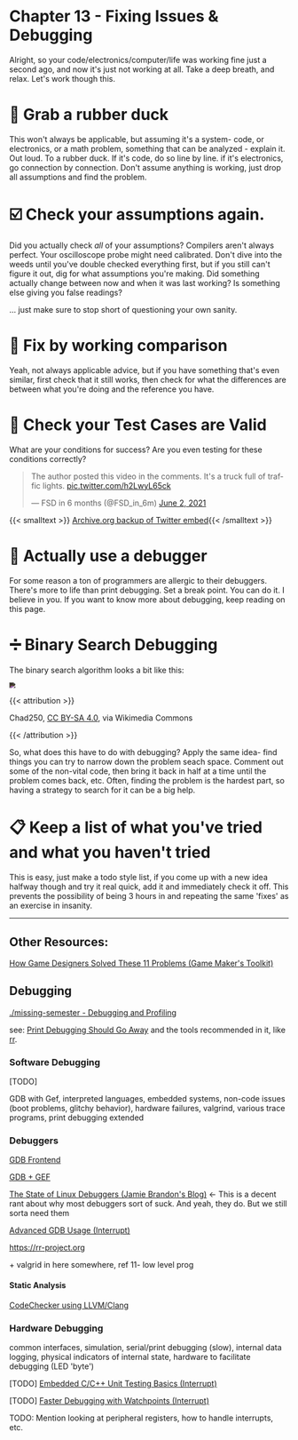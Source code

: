 # Chapter 13 - Fixing Issues & Debugging 

Alright, so your code/electronics/computer/life was working fine just a second ago, and now it's just not working at all. Take a deep breath, and relax. Let's work though this.

# 🦆 Grab a rubber duck

This won't always be applicable, but assuming it's a system- code, or electronics, or a math problem, something that can be analyzed - explain it. Out loud. To a rubber duck. If it's code, do so line by line. if it's electronics, go connection by connection. Don't assume anything is working, just drop all assumptions and find the problem.

# ☑️ Check your assumptions again.

Did you actually check *all* of your assumptions? Compilers aren't always perfect. Your oscilloscope probe might need calibrated. Don't dive into the weeds until you've double checked everything first, but if you still can't figure it out, dig for what assumptions you're making. Did something actually change between now and when it was last working? Is something else giving you false readings?

… just make sure to stop short of questioning your own sanity.

# 👀 Fix by working comparison

Yeah, not always applicable advice, but if you have something that's even similar, first check that it still works, then check for what the differences are between what you're doing and the reference you have.

# 🧪 Check your Test Cases are Valid

What are your conditions for success? Are you even testing for these conditions correctly?

<blockquote class="twitter-tweet"><p lang="en" dir="ltr">The author posted this video in the comments. It&#39;s a truck full of traffic lights. <a href="https://t.co/h2LwyL65ck">pic.twitter.com/h2LwyL65ck</a></p>&mdash; FSD in 6 months (@FSD_in_6m) <a href="https://twitter.com/FSD_in_6m/status/1400207129479352323?ref_src=twsrc%5Etfw">June 2, 2021</a></blockquote> <script async src="https://platform.twitter.com/widgets.js" charset="utf-8"></script>

{{< smalltext >}} [Archive.org backup of Twitter embed](https://web.archive.org/web/20210604001818/https://twitter.com/FSD_in_6m/status/1400207129479352323){{< /smalltext >}}

# 🐜 Actually use a debugger

For some reason a ton of programmers are allergic to their debuggers. There's more to life than print debugging. Set a break point. You can do it. I believe in you. If you want to know more about debugging, keep reading on this page.

# ➗ Binary Search Debugging

The binary search algorithm looks a bit like this:

<img src="https://upload.wikimedia.org/wikipedia/commons/e/e2/Binary_Search.png" style="zoom:67%; -webkit-filter: invert(.85);" />



{{< attribution >}}

Chad250, [CC BY-SA 4.0](<https://creativecommons.org/licenses/by-sa/4.0>), via Wikimedia Commons

{{< /attribution >}}

So, what does this have to do with debugging? Apply the same idea- find things you can try to narrow down the problem seach space. Comment out some of the non-vital code, then bring it back in half at a time until the problem comes back, etc. Often, finding the problem is the hardest part, so having a strategy to search for it can be a big help.

# 📋 Keep a list of what you've tried and what you haven't tried

This is easy, just make a todo style list, if you come up with a new idea halfway though and try it real quick, add it and immediately check it off. This prevents the possibility of being 3 hours in and repeating the same 'fixes' as an exercise in insanity.

---

## Other Resources:

[How Game Designers Solved These 11 Problems (Game Maker's Toolkit)](https://www.youtube.com/watch?v=rJZyPdYIbZI&list=PL5cGwrD7cv8hK-qxPqRB25Dzs0BtLWhXz)



## Debugging

[./missing-semester - Debugging and Profiling](https://missing.csail.mit.edu/2020/debugging-profiling/)

see: [Print Debugging Should Go Away](https://robert.ocallahan.org/2021/04/print-debugging-should-go-away.html) and the tools recommended in it, like [rr](https://rr-project.org).

### Software Debugging

[TODO]

GDB with Gef, interpreted languages, embedded systems, non-code issues (boot problems, glitchy behavior), hardware failures, valgrind, various trace programs, print debugging extended

### Debuggers

[GDB Frontend](https://github.com/rohanrhu/gdb-frontend)

[GDB + GEF](https://gef.readthedocs.io/en/master/)

[The State of Linux Debuggers (Jamie Brandon's Blog)](https://scattered-thoughts.net/writing/the-state-of-linux-debuggers/) ← This is a decent rant about why most debuggers sort of suck. And yeah, they do. But we still sorta need them

[Advanced GDB Usage (Interrupt)](https://interrupt.memfault.com/blog/advanced-gdb)

https://rr-project.org

\+ valgrid in here somewhere, ref 11- low level prog

#### Static Analysis

[CodeChecker using LLVM/Clang](https://github.com/Ericsson/codechecker)

### Hardware Debugging

common interfaces, simulation, serial/print debugging (slow), internal data logging, physical indicators of internal state, hardware to facilitate debugging (LED 'byte')

[TODO] [Embedded C/C++ Unit Testing Basics (Interrupt)](https://interrupt.memfault.com/blog/unit-testing-basics)

[TODO] [Faster Debugging with Watchpoints (Interrupt)](https://interrupt.memfault.com/blog/cortex-m-watchpoints)

TODO: Mention looking at peripheral registers, how to handle interrupts, etc.
